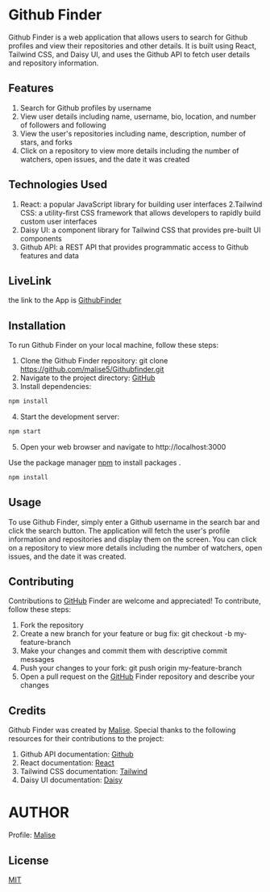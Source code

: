 # Github Finder

Github Finder is a web application that allows users to search for Github profiles and view their repositories and other details. It is built using React, Tailwind CSS, and Daisy UI, and uses the Github API to fetch user details and repository information.

## Features

1. Search for Github profiles by username
2. View user details including name, username, bio, location, and number of followers and following
3. View the user's repositories including name, description, number of stars, and forks
4. Click on a repository to view more details including the number of watchers, open issues, and the date it was created

## Technologies Used

1. React: a popular JavaScript library for building user interfaces
   2.Tailwind CSS: a utility-first CSS framework that allows developers to rapidly build custom user interfaces
2. Daisy UI: a component library for Tailwind CSS that provides pre-built UI components
3. Github API: a REST API that provides programmatic access to Github features and data

## LiveLink

the link to the App is [GithubFinder](https://githubfinder-git-main-malise5.vercel.app/)

## Installation

To run Github Finder on your local machine, follow these steps:

1. Clone the Github Finder repository: git clone https://github.com/malise5/Githubfinder.git
2. Navigate to the project directory: [GitHub](https://github.com/malise5/Githubfinder/)
3. Install dependencies:

```bash
npm install
```

4. Start the development server:

```bash
npm start
```

5. Open your web browser and navigate to http://localhost:3000

Use the package manager [npm](https://pip.pypa.io/en/stable/) to install packages .

```bash
npm install
```

## Usage

To use Github Finder, simply enter a Github username in the search bar and click the search button. The application will fetch the user's profile information and repositories and display them on the screen.
You can click on a repository to view more details including the number of watchers, open issues, and the date it was created.

## Contributing

Contributions to [GitHub](https://github.com/malise5/Githubfinder/) Finder are welcome and appreciated! To contribute, follow these steps:

1. Fork the repository
2. Create a new branch for your feature or bug fix: git checkout -b my-feature-branch
3. Make your changes and commit them with descriptive commit messages
4. Push your changes to your fork: git push origin my-feature-branch
5. Open a pull request on the [GitHub](https://github.com/malise5/Githubfinder/) Finder repository and describe your changes

## Credits

Github Finder was created by [Malise](https://github.com/malise5). Special thanks to the following resources for their contributions to the project:

1. Github API documentation: [Github](https://docs.github.com/en/rest)
2. React documentation: [React](https://reactjs.org/docs/getting-started.html)
3. Tailwind CSS documentation: [Tailwind](https://tailwindcss.com/docs)
4. Daisy UI documentation: [Daisy](https://daisyui.com/docs)

# AUTHOR

Profile: [Malise](https://github.com/malise5)

## License

[MIT](https://choosealicense.com/licenses/mit/)
